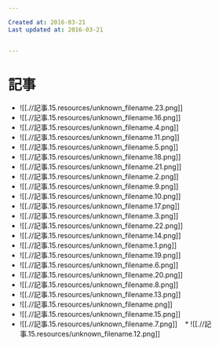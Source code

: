 ```yaml
---

Created at: 2016-03-21
Last updated at: 2016-03-21


---
```


# 記事


* ![[.//記事.15.resources/unknown_filename.23.png]]
* ![[.//記事.15.resources/unknown_filename.16.png]]
* ![[.//記事.15.resources/unknown_filename.4.png]]
* ![[.//記事.15.resources/unknown_filename.11.png]]
* ![[.//記事.15.resources/unknown_filename.5.png]]
* ![[.//記事.15.resources/unknown_filename.18.png]]
* ![[.//記事.15.resources/unknown_filename.21.png]]
* ![[.//記事.15.resources/unknown_filename.2.png]]
* ![[.//記事.15.resources/unknown_filename.9.png]]
* ![[.//記事.15.resources/unknown_filename.10.png]]
* ![[.//記事.15.resources/unknown_filename.17.png]]
* ![[.//記事.15.resources/unknown_filename.3.png]]
* ![[.//記事.15.resources/unknown_filename.22.png]]
* ![[.//記事.15.resources/unknown_filename.14.png]]
* ![[.//記事.15.resources/unknown_filename.1.png]]
* ![[.//記事.15.resources/unknown_filename.19.png]]
* ![[.//記事.15.resources/unknown_filename.6.png]]
* ![[.//記事.15.resources/unknown_filename.20.png]]
* ![[.//記事.15.resources/unknown_filename.8.png]]
* ![[.//記事.15.resources/unknown_filename.13.png]]
* ![[.//記事.15.resources/unknown_filename.png]]
* ![[.//記事.15.resources/unknown_filename.15.png]]
* ![[.//記事.15.resources/unknown_filename.7.png]]
   * ![[.//記事.15.resources/unknown_filename.12.png]]

